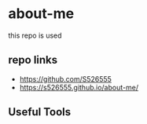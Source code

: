 # about-me
this repo is used 
## repo links
- https://github.com/S526555
- https://s526555.github.io/about-me/

## Useful Tools
